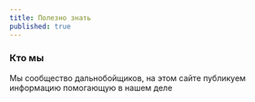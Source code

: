 ```yaml
---
title: Полезно знать
published: true
---
```

### Кто мы

Мы сообщество дальнобойщиков, на этом сайте публикуем информацию помогающую в нашем деле
